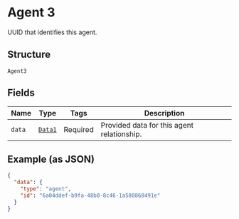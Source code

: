 
# Agent 3

UUID that identifies this agent.

## Structure

`Agent3`

## Fields

| Name | Type | Tags | Description |
|  --- | --- | --- | --- |
| `data` | [`Data1`](../../doc/models/data-1.md) | Required | Provided data for this agent relationship. |

## Example (as JSON)

```json
{
  "data": {
    "type": "agent",
    "id": "6a04ddef-b9fa-48b0-8c46-1a580868491e"
  }
}
```

